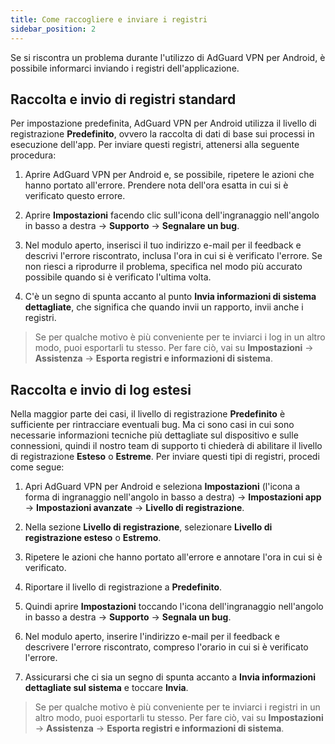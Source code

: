 ```yaml
---
title: Come raccogliere e inviare i registri
sidebar_position: 2
---
```


Se si riscontra un problema durante l'utilizzo di AdGuard VPN per Android, è possibile informarci inviando i registri dell'applicazione.

## Raccolta e invio di registri standard

Per impostazione predefinita, AdGuard VPN per Android utilizza il livello di registrazione **Predefinito**, ovvero la raccolta di dati di base sui processi in esecuzione dell'app. Per inviare questi registri, attenersi alla seguente procedura:

1. Aprire AdGuard VPN per Android e, se possibile, ripetere le azioni che hanno portato all'errore. Prendere nota dell'ora esatta in cui si è verificato questo errore.

2. Aprire **Impostazioni** facendo clic sull'icona dell'ingranaggio nell'angolo in basso a destra → **Supporto** → **Segnalare un bug**.

3. Nel modulo aperto, inserisci il tuo indirizzo e-mail per il feedback e descrivi l'errore riscontrato, inclusa l'ora in cui si è verificato l'errore. Se non riesci a riprodurre il problema, specifica nel modo più accurato possibile quando si è verificato l'ultima volta.

4. C'è un segno di spunta accanto al punto **Invia informazioni di sistema dettagliate**, che significa che quando invii un rapporto, invii anche i registri.
> Se per qualche motivo è più conveniente per te inviarci i log in un altro modo, puoi esportarli tu stesso. Per fare ciò, vai su **Impostazioni** → **Assistenza** → **Esporta registri e informazioni di sistema**.

## Raccolta e invio di log estesi

Nella maggior parte dei casi, il livello di registrazione **Predefinito** è sufficiente per rintracciare eventuali bug. Ma ci sono casi in cui sono necessarie informazioni tecniche più dettagliate sul dispositivo e sulle connessioni, quindi il nostro team di supporto ti chiederà di abilitare il livello di registrazione **Esteso** o **Estreme**. Per inviare questi tipi di registri, procedi come segue:

1. Apri AdGuard VPN per Android e seleziona **Impostazioni** (l'icona a forma di ingranaggio nell'angolo in basso a destra) → **Impostazioni app** → **Impostazioni avanzate** → **Livello di registrazione**.

2. Nella sezione **Livello di registrazione**, selezionare **Livello di registrazione esteso** o **Estremo**.

3. Ripetere le azioni che hanno portato all'errore e annotare l'ora in cui si è verificato.

4. Riportare il livello di registrazione a **Predefinito**.

5. Quindi aprire **Impostazioni** toccando l'icona dell'ingranaggio nell'angolo in basso a destra → **Supporto** → **Segnala un bug**.

6. Nel modulo aperto, inserire l'indirizzo e-mail per il feedback e descrivere l'errore riscontrato, compreso l'orario in cui si è verificato l'errore.

7. Assicurarsi che ci sia un segno di spunta accanto a **Invia informazioni dettagliate sul sistema** e toccare **Invia**.
> Se per qualche motivo è più conveniente per te inviarci i registri in un altro modo, puoi esportarli tu stesso. Per fare ciò, vai su **Impostazioni** → **Assistenza** → **Esporta registri e informazioni di sistema**.
